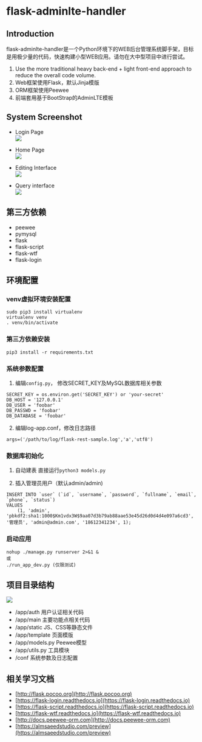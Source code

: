 # flask-adminlte-handler
## Introduction
flask-adminlte-handler是一个Python环境下的WEB后台管理系统脚手架，目标是用极少量的代码，快速构建小型WEB应用。请勿在大中型项目中进行尝试。  

1. Use the more traditional heavy back-end + light front-end approach to reduce the overall code volume.
2. Web框架使用Flask，默认Jinja模版
3. ORM框架使用Peewee
4. 前端套用基于BootStrap的AdminLTE模板

## System Screenshot
- Login Page  
![](http://oh0ra6igz.bkt.clouddn.com/0ot1s.jpg)

- Home Page  
![](http://oh0ra6igz.bkt.clouddn.com/644d6.jpg)

- Editing Interface  
![](http://oh0ra6igz.bkt.clouddn.com/fojv1.jpg)  

- Query interface  
![](http://oh0ra6igz.bkt.clouddn.com/vvelb.jpg)


## 第三方依赖
- peewee
- pymysql
- flask
- flask-script
- flask-wtf
- flask-login


## 环境配置
### venv虚拟环境安装配置
```
sudo pip3 install virtualenv
virtualenv venv
. venv/bin/activate
```

### 第三方依赖安装
```
pip3 install -r requirements.txt

```
### 系统参数配置
1. 编辑`config.py`， 修改SECRET_KEY及MySQL数据库相关参数
```
SECRET_KEY = os.environ.get('SECRET_KEY') or 'your-secret'
DB_HOST = '127.0.0.1'
DB_USER = 'foobar'
DB_PASSWD = 'foobar'
DB_DATABASE = 'foobar'
```

2. 编辑log-app.conf，修改日志路径
```
args=('/path/to/log/flask-rest-sample.log','a','utf8')
```

### 数据库初始化
1. 自动建表
直接运行`python3 models.py`

2. 插入管理员用户（默认admin/admin)
```
INSERT INTO `user` (`id`, `username`, `password`, `fullname`, `email`, `phone`, `status`)
VALUES
	(1, 'admin', 'pbkdf2:sha1:1000$Km1vdx3W$9aa07d3b79ab88aae53e45d26d0d4d4e097a6cd3', '管理员', 'admin@admin.com', '18612341234', 1);
```

### 启动应用
```
nohup ./manage.py runserver 2>&1 &
或
./run_app_dev.py (仅限测试)
```


## 项目目录结构
![](http://oh0ra6igz.bkt.clouddn.com/963uh.jpg)  
- /app/auth  用户认证相关代码
- /app/main  主要功能点相关代码
- /app/static  JS、CSS等静态文件
- /app/template  页面模版
- /app/models.py  Peewee模型
- /app/utils.py  工具模块
- /conf  系统参数及日志配置


## 相关学习文档
- [http://flask.pocoo.org](http://flask.pocoo.org)
- [https://flask-login.readthedocs.io](https://flask-login.readthedocs.io)
- [https://flask-script.readthedocs.io](https://flask-script.readthedocs.io)
- [https://flask-wtf.readthedocs.io](https://flask-wtf.readthedocs.io)
- [http://docs.peewee-orm.com](http://docs.peewee-orm.com)
- [https://almsaeedstudio.com/preview](https://almsaeedstudio.com/preview)
